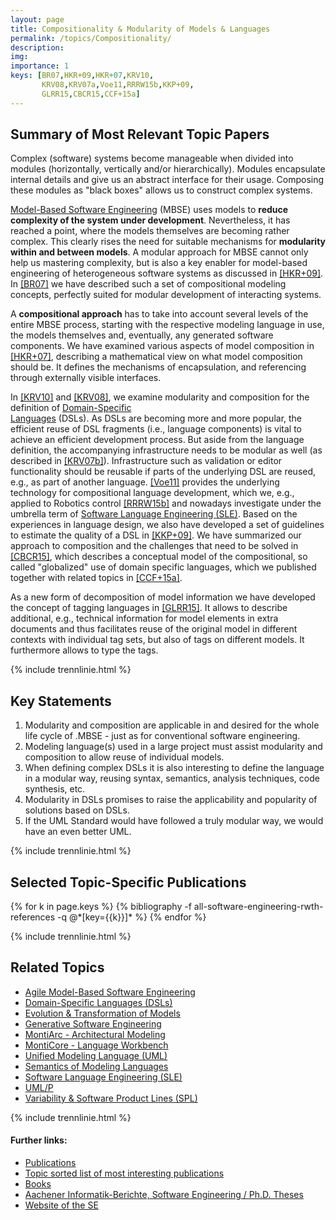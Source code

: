 ```yaml
---
layout: page
title: Compositionality & Modularity of Models & Languages
permalink: /topics/Compositionality/
description: 
img: 
importance: 1
keys: [BR07,HKR+09,HKR+07,KRV10,
       KRV08,KRV07a,Voe11,RRRW15b,KKP+09,
       GLRR15,CBCR15,CCF+15a]
---
```


## Summary of Most Relevant Topic Papers

Complex (software) systems become manageable when divided into modules
(horizontally, vertically and/or hierarchically).
Modules encapsulate internal details and give us an abstract interface for
their usage.
Composing these modules as "black boxes" allows us to construct complex
systems.

[Model-Based Software Engineering](/topics/Agile-MBSE) (MBSE)
uses models to **reduce complexity of
the system under development**.
Nevertheless, it has reached a point, where the models themselves are becoming
rather complex.
This clearly rises the need for suitable mechanisms for **modularity
within and between models**.
A modular approach for MBSE cannot only help us mastering complexity, but is
also a key enabler for model-based engineering of heterogeneous software
systems as discussed in [[HKR+09]](#HKR+09).
In [[BR07]](#BR07) we have described such a set of compositional modeling
concepts, perfectly suited for modular development of interacting systems.

A **compositional approach** has to take into account several levels of
the entire MBSE process, starting with the respective modeling language in
use, the models themselves and, eventually, any generated software
components.
We have examined various aspects of model composition in [[HKR+07]](#HKR+07),
describing a mathematical view on what model composition should be.
It defines the mechanisms of encapsulation, and referencing through
externally visible interfaces.

In [[KRV10]](#KRV10) and [[KRV08]](#KRV08), we examine modularity and composition for
the definition of [Domain-Specific  
Languages](/topics/Domain-Specific-Languages) (DSLs).
As DSLs are becoming more and more popular, the efficient reuse of DSL
fragments (i.e., language components) is vital to achieve an efficient
development process.
But aside from the language definition, the accompanying infrastructure
needs to be modular as well (as described in [[KRV07b]](#KRV07b)).
Infrastructure such as validation or editor functionality should be reusable
if parts of the underlying DSL are reused, e.g., as part of another
language. [[Voe11]](#Voe11) provides the underlying technology for compositional
language development, which we, e.g., applied to Robotics control
[[RRRW15b]](#RRRW15b) and nowadays investigate under the umbrella term of 
[Software Language Engineering (SLE)](/topics/Language-Engineering).
Based on the experiences in language design, we also have developed a set of
guidelines to estimate the quality of a DSL in [[KKP+09]](#KKP+09).
We have summarized our approach to composition and the challenges that need
to be solved in [[CBCR15]](#CBCR15), which describes a conceptual model of the
compositional, so called "globalized" use of domain specific languages,
which we published together with related topics in [[CCF+15a]](#CCF+15a).

As a new form of decomposition of model information we have developed
the concept of tagging languages in [[GLRR15]](#GLRR15). It allows to
describe additional, e.g., technical information for model elements in
extra documents and thus facilitates reuse of the original model in
different contexts with individual tag sets, but also of tags on
different models. It furthermore allows to type the tags.


{% include trennlinie.html %}

## Key Statements
1. Modularity and composition are applicable in and desired for the whole life 
cycle of .MBSE - just as for conventional software engineering.
2. Modeling language(s) used in a large project must assist modularity and 
composition to allow reuse of individual models.
3. When defining complex DSLs it is also interesting to define the language in a 
modular way, reusing syntax, semantics, analysis techniques, code synthesis, 
etc.
4. Modularity in DSLs promises to raise the applicability and popularity of 
solutions based on DSLs.
5. If the UML Standard would have followed a truly modular way, we would have an 
even better UML.

{% include trennlinie.html %}

## Selected Topic-Specific Publications

<div class="publications">
  {% for k in page.keys %}
    {% bibliography -f all-software-engineering-rwth-references -q @*[key={{k}}]* %}
  {% endfor %}
</div>

{% include trennlinie.html %}

## Related Topics
- [Agile Model-Based Software Engineering](/topics/Agile-MBSE)
- [Domain-Specific Languages (DSLs)](/topics/Domain-Specific-Languages)
- [Evolution & Transformation of Models](/topics/Evolution)
- [Generative Software Engineering](/topics/Generative-SE)
- [MontiArc - Architectural Modeling](/topics/Software-Architecture)
- [MontiCore - Language Workbench](/topics/MontiCore)
- [Unified Modeling Language (UML)](/topics/Unified-Modeling-Language)
- [Semantics of Modeling Languages](/topics/Semantics)
- [Software Language Engineering (SLE)](/topics/Language-Engineering)
- [UML/P](/topics/UML-P)
- [Variability & Software Product Lines (SPL)](/topics/Variability)

{% include trennlinie.html %}

#### Further links:

- [Publications](/publications)
- [Topic sorted list of most interesting publications](/topics)
- [Books](/books)
- [Aachener Informatik-Berichte, Software Engineering / Ph.D. Theses](/phdtheses)
- [Website of the SE](https://www.se-rwth.de)

